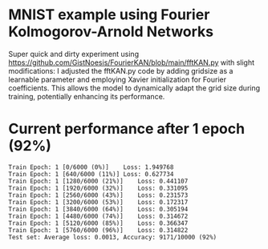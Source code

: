 # MNIST example using Fourier Kolmogorov-Arnold Networks

Super quick and dirty experiment using https://github.com/GistNoesis/FourierKAN/blob/main/fftKAN.py with slight modifications: I adjusted the fftKAN.py code by adding gridsize as a learnable parameter and employing Xavier initialization for Fourier coefficients. This allows the model to dynamically adapt the grid size during training, potentially enhancing its performance.

# Current performance after 1 epoch (92%) 

```
Train Epoch: 1 [0/6000 (0%)]	Loss: 1.949768
Train Epoch: 1 [640/6000 (11%)]	Loss: 0.627734
Train Epoch: 1 [1280/6000 (21%)]	Loss: 0.441107
Train Epoch: 1 [1920/6000 (32%)]	Loss: 0.331095
Train Epoch: 1 [2560/6000 (43%)]	Loss: 0.231573
Train Epoch: 1 [3200/6000 (53%)]	Loss: 0.172317
Train Epoch: 1 [3840/6000 (64%)]	Loss: 0.305194
Train Epoch: 1 [4480/6000 (74%)]	Loss: 0.314672
Train Epoch: 1 [5120/6000 (85%)]	Loss: 0.366347
Train Epoch: 1 [5760/6000 (96%)]	Loss: 0.314822
Test set: Average loss: 0.0013, Accuracy: 9171/10000 (92%)
```
